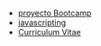 

* [proyecto Bootcamp](project_bootcamp)
* [javascripting](javascripting)
* [Curriculum Vitae](curriculum-vitae.md)
